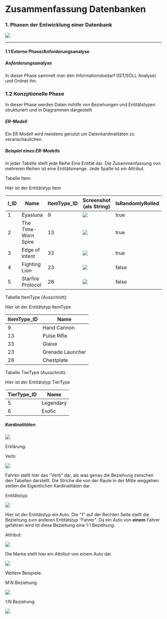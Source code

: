 # Zusammenfassung Datenbanken

### 1. Phasen der Entwicklung einer Datenbank

![](C:\Users\Benno\AppData\Roaming\marktext\images\2022-06-10-13-05-10-image.png)

---

#### 1.1 Externe Phase/Anforderungsanalyse

##### Anforderungsanalyse

In dieser Phase sammelt man den Informationsbedarf (IST/SOLL Analyse) und Ordnet ihn.

### 1.2 Konzptionelle Phase

In dieser Phase werden Daten mihilfe von Beziehungen und Entitätstypen strukturiert und in Diagrammen dargestellt

##### ER-Modell

Ein ER Modell wird meistens genutzt um Datenkardinalitäten zu veranschaulichen.

##### Beispiel eines ER-Modells

In jeder Tabelle stellt jede Reihe Eine Entität dar. Die Zusammenfassung von mehreren Reihen ist eine Entitätsmenge. Jede Spalte ist ein Attribut.

Tabelle Item:

Hier ist der Entitätstyp Item

| I_ID | Name                | ItemType_ID | Screenshot (als String)                                                        | IsRandomlyRolled | TierType_ID |
| ---- | ------------------- | ----------- | ------------------------------------------------------------------------------ | ---------------- | ----------- |
| 1    | Eyasluna            | 9           | ![](https://www.bungie.net/common/destiny2_content/screenshots/235827225.jpg)  | true             | 5           |
| 2    | The Time-Worn Spire | 13          | ![](https://www.bungie.net/common/destiny2_content/screenshots/4425887.jpg)    | true             | 5           |
| 3    | Edge of Intent      | 33          | ![](https://www.bungie.net/common/destiny2_content/screenshots/14194600.jpg)   | true             | 5           |
| 4    | Fighting Lion       | 23          | ![](https://www.bungie.net/common/destiny2_content/screenshots/3549153978.jpg) | false            | 6           |
| 5    | Starfire Protocol   | 28          | ![](https://www.bungie.net/common/destiny2_content/screenshots/2782999717.jpg) | false            | 6           |

Tabelle ItemType (Ausschnitt):

Hier ist der Entitätstyp ItemType

| ItemType_ID | Name             |
| ----------- | ---------------- |
| 9           | Hand Cannon      |
| 13          | Pulse Rifle      |
| 33          | Glaive           |
| 23          | Grenade Launcher |
| 28          | Chestplate       |

Tabelle TierType (Ausschnitt):

Hier ist der Entitätstyp TierType

| TierType_ID | Name      |
| ----------- | --------- |
| 5           | Legendary |
| 6           | Exotic    |

##### Kardinalitäten

![](C:\Users\Benno\AppData\Roaming\marktext\images\2022-06-20-12-41-55-image.png)

Erklärung:

Verb:

![](C:\Users\Benno\AppData\Roaming\marktext\images\2022-06-20-12-43-14-image.png)

Fahren stellt hier das "Verb" dar, als was genau die Beziehung zwischen den Tabellen darstellt. Die Striche die von der Raute in der Mitte weggehen stellen die Eigentlichen Kardinalitäten dar.

Entitätstyp:

![](C:\Users\Benno\AppData\Roaming\marktext\images\2022-06-20-12-47-39-image.png)

Hier ist der Entitätstyp ein Auto. Die "1" auf der Rechten Seite stellt die Beziehung zum anderen Entitätstyp "Fahrer". Da ein Auto von **einem** Fahrer gefahren wird ist diese Beziehung eine 1:1 Beziehung.

Attribut:

![](C:\Users\Benno\AppData\Roaming\marktext\images\2022-06-20-12-49-22-image.png)

Die Marke stellt hier ein Attribut von einem Auto dar.

![](C:\Users\Benno\AppData\Roaming\marktext\images\2022-06-20-12-51-49-image.png)

Weitere Beispiele:

M:N Beziehung:

![](C:\Users\Benno\AppData\Roaming\marktext\images\2022-06-20-12-50-54-image.png)

1:N Beziehung

![](C:\Users\Benno\AppData\Roaming\marktext\images\2022-06-20-12-51-19-image.png)
